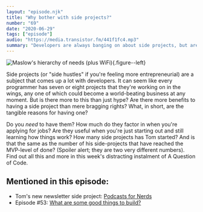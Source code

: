 ```yaml
---
layout: "episode.njk"
title: "Why bother with side projects?"
number: "69"
date: "2020-06-29"
tags: ["episode"]
audio: "https://media.transistor.fm/441f1fc4.mp3"
summary: "Developers are always banging on about side projects, but are they really worth having?"
---
```


![Maslow's hierarchy of needs (plus WiFi)](/images/episodes/69_needs.png){.figure--left}

Side projects (or "side hustles" if you're feeling more entrepreneurial) are a subject that comes up a lot with developers. It can seem like every programmer has seven or eight projects that they're working on in the wings, any one of which could become a world-beating business at any moment. But is there more to this than just hype? Are there more benefits to having a side project than mere bragging rights? What, in short, are the tangible reasons for having one?

Do you *need* to have them? How much do they factor in when you're applying for jobs? Are they useful when you're just starting out and still learning how things work? How many side projects has Tom started? And is that the same as the number of his side-projects that have reached the MVP-level of done? (Spoiler alert; they are two very different numbers). Find out all this and more in this week's distracting instalment of A Question of Code.

## Mentioned in this episode:

* Tom's new newsletter side project: [Podcasts for Nerds](https://podcastsfornerds.com)
* Episode #53: [What are some good things to build?](https://aquestionofcode.com/53-what-are-some-good-things-to-build/)
